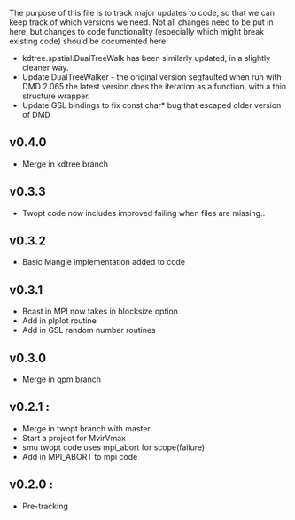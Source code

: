 The purpose of this file is to track major updates to code, so that
we can keep track of which versions we need. Not all changes need to 
be put in here, but changes to code functionality (especially which 
might break existing code) should be documented here.

* kdtree.spatial.DualTreeWalk has been similarly updated, in a slightly cleaner way.
* Update DualTreeWalker - the original version segfaulted when run with DMD 2.065
	the latest version does the iteration as a function, with a thin structure wrapper.
* Update GSL bindings to fix const char* bug that escaped older version of DMD

v0.4.0
------
* Merge in kdtree branch

v0.3.3
------
* Twopt code now includes improved failing when files are missing..

v0.3.2
------
* Basic Mangle implementation added to code

v0.3.1
------
* Bcast in MPI now takes in blocksize option
* Add in plplot routine
* Add in GSL random number routines


v0.3.0
------
* Merge in qpm branch

v0.2.1 :
--------
* Merge in twopt branch with master
* Start a project for MvirVmax
* smu twopt code uses mpi_abort for scope(failure)
* Add in MPI_ABORT to mpi code

v0.2.0 :
--------
* Pre-tracking
